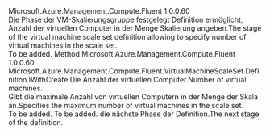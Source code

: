 <Type Name="IWithCapacity" FullName="Microsoft.Azure.Management.Compute.Fluent.VirtualMachineScaleSet.Definition.IWithCapacity">
  <TypeSignature Language="C#" Value="public interface IWithCapacity" />
  <TypeSignature Language="ILAsm" Value=".class public interface auto ansi abstract IWithCapacity" />
  <TypeSignature Language="DocId" Value="T:Microsoft.Azure.Management.Compute.Fluent.VirtualMachineScaleSet.Definition.IWithCapacity" />
  <TypeSignature Language="VB.NET" Value="Public Interface IWithCapacity" />
  <TypeSignature Language="F#" Value="type IWithCapacity = interface" />
  <AssemblyInfo>
    <AssemblyName>Microsoft.Azure.Management.Compute.Fluent</AssemblyName>
    <AssemblyVersion>1.0.0.60</AssemblyVersion>
  </AssemblyInfo>
  <Interfaces />
  <Docs>
    <summary>
            <span data-ttu-id="2fffd-101">Die Phase der VM-Skalierungsgruppe festgelegt Definition ermöglicht, Anzahl der virtuellen Computer in der Menge Skalierung angeben.</span><span class="sxs-lookup"><span data-stu-id="2fffd-101">The stage of the virtual machine scale set definition allowing to specify number of virtual machines in the scale set.</span></span>
            </summary>
    <remarks>To be added.</remarks>
  </Docs>
  <Members>
    <Member MemberName="WithCapacity">
      <MemberSignature Language="C#" Value="public Microsoft.Azure.Management.Compute.Fluent.VirtualMachineScaleSet.Definition.IWithCreate WithCapacity (int capacity);" />
      <MemberSignature Language="ILAsm" Value=".method public hidebysig newslot virtual instance class Microsoft.Azure.Management.Compute.Fluent.VirtualMachineScaleSet.Definition.IWithCreate WithCapacity(int32 capacity) cil managed" />
      <MemberSignature Language="DocId" Value="M:Microsoft.Azure.Management.Compute.Fluent.VirtualMachineScaleSet.Definition.IWithCapacity.WithCapacity(System.Int32)" />
      <MemberSignature Language="VB.NET" Value="Public Function WithCapacity (capacity As Integer) As IWithCreate" />
      <MemberSignature Language="F#" Value="abstract member WithCapacity : int -&gt; Microsoft.Azure.Management.Compute.Fluent.VirtualMachineScaleSet.Definition.IWithCreate" Usage="iWithCapacity.WithCapacity capacity" />
      <MemberType>Method</MemberType>
      <AssemblyInfo>
        <AssemblyName>Microsoft.Azure.Management.Compute.Fluent</AssemblyName>
        <AssemblyVersion>1.0.0.60</AssemblyVersion>
      </AssemblyInfo>
      <ReturnValue>
        <ReturnType>Microsoft.Azure.Management.Compute.Fluent.VirtualMachineScaleSet.Definition.IWithCreate</ReturnType>
      </ReturnValue>
      <Parameters>
        <Parameter Name="capacity" Type="System.Int32" />
      </Parameters>
      <Docs>
        <param name="capacity"><span data-ttu-id="2fffd-102">Die Anzahl der virtuellen Computer.</span><span class="sxs-lookup"><span data-stu-id="2fffd-102">Number of virtual machines.</span></span></param>
        <summary>
            <span data-ttu-id="2fffd-103">Gibt die maximale Anzahl von virtuellen Computern in der Menge der Skala an.</span><span class="sxs-lookup"><span data-stu-id="2fffd-103">Specifies the maximum number of virtual machines in the scale set.</span></span>
            </summary>
        <returns>To be added.</returns>
        <remarks>To be added.</remarks>
        <return><span data-ttu-id="2fffd-104">die nächste Phase der Definition.</span><span class="sxs-lookup"><span data-stu-id="2fffd-104">The next stage of the definition.</span></span></return>
      </Docs>
    </Member>
  </Members>
</Type>
